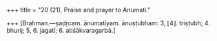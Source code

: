 +++
title = "20 (21). Praise and prayer to Anumati."

+++
[Brahman.—ṣaḍṛcam. ānumatīyam. ānuṣṭubham: 3, ⌊4⌋. triṣṭubh; 4. bhurij; 5, 6. jagatī; 6. atiśākvaragarbā.]
